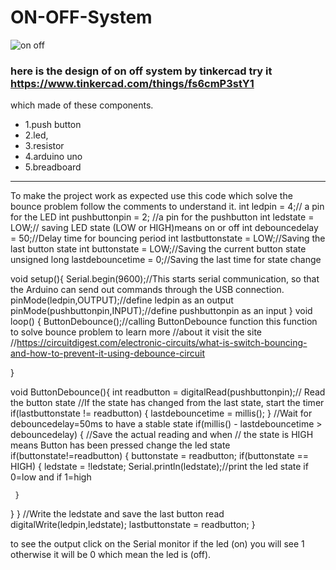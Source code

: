 # ON-OFF-System

![on off](https://user-images.githubusercontent.com/108452991/181660954-155bc56d-972b-45ad-a125-9f11d3190ec8.png)

### here is the design of on off system by tinkercad try it https://www.tinkercad.com/things/fs6cmP3stY1
which made of these components.
* 1.push button 
* 2.led, 
* 3.resistor
* 4.arduino uno 
* 5.breadboard
----------------------------------------------------------------------------------------------------------------------
To make the project work as expected use this code which solve the bounce problem follow the comments to understand it.
int ledpin = 4;// a pin for the LED
int  pushbuttonpin = 2; //a pin for the pushbutton
int ledstate = LOW;// saving LED state (LOW or HIGH)means on or off
int debouncedelay = 50;//Delay time for bouncing period
int lastbuttonstate = LOW;//Saving the last button state
int buttonstate = LOW;//Saving the current button state
unsigned long lastdebouncetime = 0;//Saving the last time for state change

void setup(){ 
 Serial.begin(9600);//This starts serial communication, so that the Arduino can send out commands through the USB connection. 
 pinMode(ledpin,OUTPUT);//define ledpin as an output 
 pinMode(pushbuttonpin,INPUT);//define pushbuttonpin as an input
}
void loop() {
  ButtonDebounce();//calling  ButtonDebounce function this function to solve bounce problem to learn more
  //about it visit the site 
  //https://circuitdigest.com/electronic-circuits/what-is-switch-bouncing-and-how-to-prevent-it-using-debounce-circuit
 
}

void ButtonDebounce(){
  int readbutton = digitalRead(pushbuttonpin);// Read the button state
  //If the state has changed from the last state, start the timer
  if(lastbuttonstate != readbutton)
  {
    lastdebouncetime = millis();
  }
  //Wait for debouncedelay=50ms to have a stable state
  if(millis() - lastdebouncetime > debouncedelay)
  {
   //Save the actual reading and when
   // the state is HIGH means Button has been pressed change the led state
   if(buttonstate!=readbutton) 
   {
     buttonstate = readbutton;
     if(buttonstate == HIGH)
     {
       ledstate = !ledstate;
       Serial.println(ledstate);//print the led state if 0=low and if 1=high
       
     }
   }
  }
  //Write the ledstate and save the last button read
  digitalWrite(ledpin,ledstate);
  lastbuttonstate = readbutton;
  }
  
  
  
  to see the output click on the Serial monitor if the led (on) you will see 1 otherwise it will be 0 which mean the led is (off).
